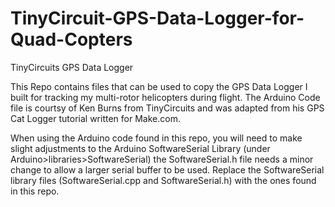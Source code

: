 TinyCircuit-GPS-Data-Logger-for-Quad-Copters
============================================

TinyCircuits GPS Data Logger 

This Repo contains files that can be used to copy the GPS Data Logger I built for tracking my multi-rotor helicopters during flight. The Arduino Code file is courtsy of Ken Burns from TinyCircuits and was adapted from his GPS Cat Logger tutorial written for Make.com. 


When using the Arduino code found in this repo, you will need to make slight adjustments to the Arduino SoftwareSerial Library (under Arduino>libraries>SoftwareSerial) the SoftwareSerial.h file needs a minor change to allow a larger serial buffer to be used. Replace the SoftwareSerial library files (SoftwareSerial.cpp and SoftwareSerial.h) with the ones found in this repo. 
